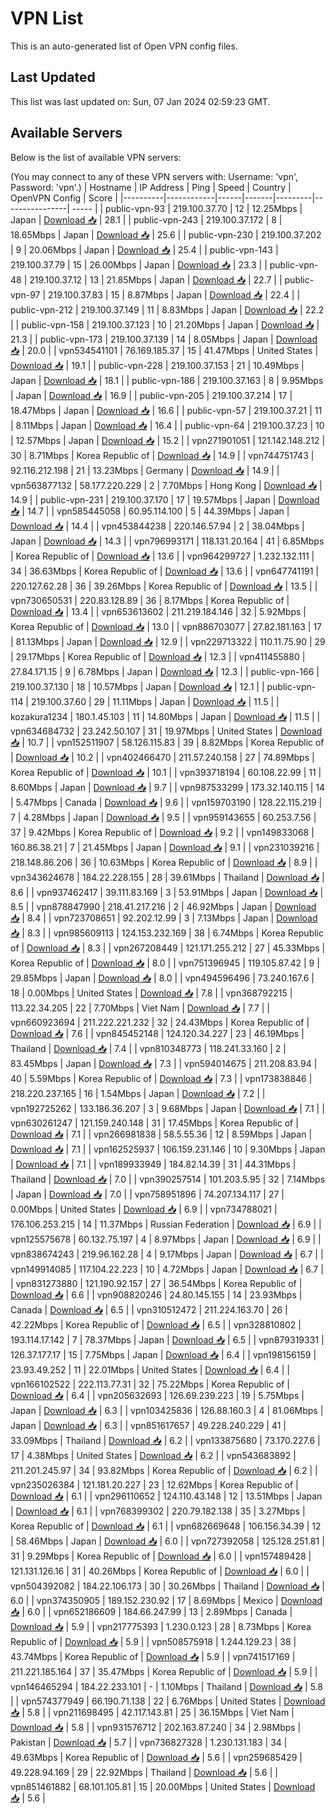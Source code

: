 # VPN List

This is an auto-generated list of Open VPN config files.

## Last Updated

This list was last updated on: Sun, 07 Jan 2024 02:59:23 GMT.

## Available Servers

Below is the list of available VPN servers:

(You may connect to any of these VPN servers with: Username: 'vpn', Password: 'vpn'.)
| Hostname | IP Address | Ping | Speed | Country | OpenVPN Config | Score |
|----------|------------|------|-------|---------|----------------| ----- |
| public-vpn-93 | 219.100.37.70 | 12 | 12.25Mbps | Japan | [Download 📥](./configs/server_0_JP.ovpn) | 28.1 |
| public-vpn-243 | 219.100.37.172 | 8 | 18.65Mbps | Japan | [Download 📥](./configs/server_1_JP.ovpn) | 25.6 |
| public-vpn-230 | 219.100.37.202 | 9 | 20.06Mbps | Japan | [Download 📥](./configs/server_2_JP.ovpn) | 25.4 |
| public-vpn-143 | 219.100.37.79 | 15 | 26.00Mbps | Japan | [Download 📥](./configs/server_3_JP.ovpn) | 23.3 |
| public-vpn-48 | 219.100.37.12 | 13 | 21.85Mbps | Japan | [Download 📥](./configs/server_4_JP.ovpn) | 22.7 |
| public-vpn-97 | 219.100.37.83 | 15 | 8.87Mbps | Japan | [Download 📥](./configs/server_5_JP.ovpn) | 22.4 |
| public-vpn-212 | 219.100.37.149 | 11 | 8.83Mbps | Japan | [Download 📥](./configs/server_6_JP.ovpn) | 22.2 |
| public-vpn-158 | 219.100.37.123 | 10 | 21.20Mbps | Japan | [Download 📥](./configs/server_7_JP.ovpn) | 21.3 |
| public-vpn-173 | 219.100.37.139 | 14 | 8.05Mbps | Japan | [Download 📥](./configs/server_8_JP.ovpn) | 20.0 |
| vpn534541101 | 76.169.185.37 | 15 | 41.47Mbps | United States | [Download 📥](./configs/server_9_US.ovpn) | 19.1 |
| public-vpn-228 | 219.100.37.153 | 21 | 10.49Mbps | Japan | [Download 📥](./configs/server_10_JP.ovpn) | 18.1 |
| public-vpn-186 | 219.100.37.163 | 8 | 9.95Mbps | Japan | [Download 📥](./configs/server_11_JP.ovpn) | 16.9 |
| public-vpn-205 | 219.100.37.214 | 17 | 18.47Mbps | Japan | [Download 📥](./configs/server_12_JP.ovpn) | 16.6 |
| public-vpn-57 | 219.100.37.21 | 11 | 8.11Mbps | Japan | [Download 📥](./configs/server_13_JP.ovpn) | 16.4 |
| public-vpn-64 | 219.100.37.23 | 10 | 12.57Mbps | Japan | [Download 📥](./configs/server_14_JP.ovpn) | 15.2 |
| vpn271901051 | 121.142.148.212 | 30 | 8.71Mbps | Korea Republic of | [Download 📥](./configs/server_15_KR.ovpn) | 14.9 |
| vpn744751743 | 92.116.212.198 | 21 | 13.23Mbps | Germany | [Download 📥](./configs/server_16_DE.ovpn) | 14.9 |
| vpn563877132 | 58.177.220.229 | 2 | 7.70Mbps | Hong Kong | [Download 📥](./configs/server_17_HK.ovpn) | 14.9 |
| public-vpn-231 | 219.100.37.170 | 17 | 19.57Mbps | Japan | [Download 📥](./configs/server_18_JP.ovpn) | 14.7 |
| vpn585445058 | 60.95.114.100 | 5 | 44.39Mbps | Japan | [Download 📥](./configs/server_19_JP.ovpn) | 14.4 |
| vpn453844238 | 220.146.57.94 | 2 | 38.04Mbps | Japan | [Download 📥](./configs/server_20_JP.ovpn) | 14.3 |
| vpn796993171 | 118.131.20.164 | 41 | 6.85Mbps | Korea Republic of | [Download 📥](./configs/server_21_KR.ovpn) | 13.6 |
| vpn964299727 | 1.232.132.111 | 34 | 36.63Mbps | Korea Republic of | [Download 📥](./configs/server_22_KR.ovpn) | 13.6 |
| vpn647741191 | 220.127.62.28 | 36 | 39.26Mbps | Korea Republic of | [Download 📥](./configs/server_23_KR.ovpn) | 13.5 |
| vpn730650531 | 220.83.128.89 | 36 | 8.17Mbps | Korea Republic of | [Download 📥](./configs/server_24_KR.ovpn) | 13.4 |
| vpn653613602 | 211.219.184.146 | 32 | 5.92Mbps | Korea Republic of | [Download 📥](./configs/server_25_KR.ovpn) | 13.0 |
| vpn886703077 | 27.82.181.163 | 17 | 81.13Mbps | Japan | [Download 📥](./configs/server_26_JP.ovpn) | 12.9 |
| vpn229713322 | 110.11.75.90 | 29 | 29.17Mbps | Korea Republic of | [Download 📥](./configs/server_27_KR.ovpn) | 12.3 |
| vpn411455880 | 27.84.171.15 | 9 | 6.78Mbps | Japan | [Download 📥](./configs/server_28_JP.ovpn) | 12.3 |
| public-vpn-166 | 219.100.37.130 | 18 | 10.57Mbps | Japan | [Download 📥](./configs/server_29_JP.ovpn) | 12.1 |
| public-vpn-114 | 219.100.37.60 | 29 | 11.11Mbps | Japan | [Download 📥](./configs/server_30_JP.ovpn) | 11.5 |
| kozakura1234 | 180.1.45.103 | 11 | 14.80Mbps | Japan | [Download 📥](./configs/server_31_JP.ovpn) | 11.5 |
| vpn634684732 | 23.242.50.107 | 31 | 19.97Mbps | United States | [Download 📥](./configs/server_32_US.ovpn) | 10.7 |
| vpn152511907 | 58.126.115.83 | 39 | 8.82Mbps | Korea Republic of | [Download 📥](./configs/server_33_KR.ovpn) | 10.2 |
| vpn402466470 | 211.57.240.158 | 27 | 74.89Mbps | Korea Republic of | [Download 📥](./configs/server_34_KR.ovpn) | 10.1 |
| vpn393718194 | 60.108.22.99 | 11 | 8.60Mbps | Japan | [Download 📥](./configs/server_35_JP.ovpn) | 9.7 |
| vpn987533299 | 173.32.140.115 | 14 | 5.47Mbps | Canada | [Download 📥](./configs/server_36_CA.ovpn) | 9.6 |
| vpn159703190 | 128.22.115.219 | 7 | 4.28Mbps | Japan | [Download 📥](./configs/server_37_JP.ovpn) | 9.5 |
| vpn959143655 | 60.253.7.56 | 37 | 9.42Mbps | Korea Republic of | [Download 📥](./configs/server_38_KR.ovpn) | 9.2 |
| vpn149833068 | 160.86.38.21 | 7 | 21.45Mbps | Japan | [Download 📥](./configs/server_39_JP.ovpn) | 9.1 |
| vpn231039216 | 218.148.86.206 | 36 | 10.63Mbps | Korea Republic of | [Download 📥](./configs/server_40_KR.ovpn) | 8.9 |
| vpn343624678 | 184.22.228.155 | 28 | 39.61Mbps | Thailand | [Download 📥](./configs/server_41_TH.ovpn) | 8.6 |
| vpn937462417 | 39.111.83.169 | 3 | 53.91Mbps | Japan | [Download 📥](./configs/server_42_JP.ovpn) | 8.5 |
| vpn878847990 | 218.41.217.216 | 2 | 46.92Mbps | Japan | [Download 📥](./configs/server_43_JP.ovpn) | 8.4 |
| vpn723708651 | 92.202.12.99 | 3 | 7.13Mbps | Japan | [Download 📥](./configs/server_44_JP.ovpn) | 8.3 |
| vpn985609113 | 124.153.232.169 | 38 | 6.74Mbps | Korea Republic of | [Download 📥](./configs/server_45_KR.ovpn) | 8.3 |
| vpn267208449 | 121.171.255.212 | 27 | 45.33Mbps | Korea Republic of | [Download 📥](./configs/server_46_KR.ovpn) | 8.0 |
| vpn751396945 | 119.105.87.42 | 9 | 29.85Mbps | Japan | [Download 📥](./configs/server_47_JP.ovpn) | 8.0 |
| vpn494596496 | 73.240.167.6 | 18 | 0.00Mbps | United States | [Download 📥](./configs/server_48_US.ovpn) | 7.8 |
| vpn368792215 | 113.22.34.205 | 22 | 7.70Mbps | Viet Nam | [Download 📥](./configs/server_49_VN.ovpn) | 7.7 |
| vpn660923694 | 211.222.221.232 | 32 | 24.43Mbps | Korea Republic of | [Download 📥](./configs/server_50_KR.ovpn) | 7.6 |
| vpn845452148 | 124.120.34.227 | 23 | 46.19Mbps | Thailand | [Download 📥](./configs/server_51_TH.ovpn) | 7.4 |
| vpn810348773 | 118.241.33.160 | 2 | 83.45Mbps | Japan | [Download 📥](./configs/server_52_JP.ovpn) | 7.3 |
| vpn594014675 | 211.208.83.94 | 40 | 5.59Mbps | Korea Republic of | [Download 📥](./configs/server_53_KR.ovpn) | 7.3 |
| vpn173838846 | 218.220.237.165 | 16 | 1.54Mbps | Japan | [Download 📥](./configs/server_54_JP.ovpn) | 7.2 |
| vpn192725262 | 133.186.36.207 | 3 | 9.68Mbps | Japan | [Download 📥](./configs/server_55_JP.ovpn) | 7.1 |
| vpn630261247 | 121.159.240.148 | 31 | 17.45Mbps | Korea Republic of | [Download 📥](./configs/server_56_KR.ovpn) | 7.1 |
| vpn266981838 | 58.5.55.36 | 12 | 8.59Mbps | Japan | [Download 📥](./configs/server_57_JP.ovpn) | 7.1 |
| vpn162525937 | 106.159.231.146 | 10 | 9.30Mbps | Japan | [Download 📥](./configs/server_58_JP.ovpn) | 7.1 |
| vpn189933949 | 184.82.14.39 | 31 | 44.31Mbps | Thailand | [Download 📥](./configs/server_59_TH.ovpn) | 7.0 |
| vpn390257514 | 101.203.5.95 | 32 | 7.14Mbps | Japan | [Download 📥](./configs/server_60_JP.ovpn) | 7.0 |
| vpn758951896 | 74.207.134.117 | 27 | 0.00Mbps | United States | [Download 📥](./configs/server_61_US.ovpn) | 6.9 |
| vpn734788021 | 176.106.253.215 | 14 | 11.37Mbps | Russian Federation | [Download 📥](./configs/server_62_RU.ovpn) | 6.9 |
| vpn125575678 | 60.132.75.197 | 4 | 8.97Mbps | Japan | [Download 📥](./configs/server_63_JP.ovpn) | 6.9 |
| vpn838674243 | 219.96.162.28 | 4 | 9.17Mbps | Japan | [Download 📥](./configs/server_64_JP.ovpn) | 6.7 |
| vpn149914085 | 117.104.22.223 | 10 | 4.72Mbps | Japan | [Download 📥](./configs/server_65_JP.ovpn) | 6.7 |
| vpn831273880 | 121.190.92.157 | 27 | 36.54Mbps | Korea Republic of | [Download 📥](./configs/server_66_KR.ovpn) | 6.6 |
| vpn908820246 | 24.80.145.155 | 14 | 23.93Mbps | Canada | [Download 📥](./configs/server_67_CA.ovpn) | 6.5 |
| vpn310512472 | 211.224.163.70 | 26 | 42.22Mbps | Korea Republic of | [Download 📥](./configs/server_68_KR.ovpn) | 6.5 |
| vpn328810802 | 193.114.17.142 | 7 | 78.37Mbps | Japan | [Download 📥](./configs/server_69_JP.ovpn) | 6.5 |
| vpn879319331 | 126.37.177.17 | 15 | 7.75Mbps | Japan | [Download 📥](./configs/server_70_JP.ovpn) | 6.4 |
| vpn198156159 | 23.93.49.252 | 11 | 22.01Mbps | United States | [Download 📥](./configs/server_71_US.ovpn) | 6.4 |
| vpn166102522 | 222.113.77.31 | 32 | 75.22Mbps | Korea Republic of | [Download 📥](./configs/server_72_KR.ovpn) | 6.4 |
| vpn205632693 | 126.69.239.223 | 19 | 5.75Mbps | Japan | [Download 📥](./configs/server_73_JP.ovpn) | 6.3 |
| vpn103425836 | 126.88.160.3 | 4 | 81.06Mbps | Japan | [Download 📥](./configs/server_74_JP.ovpn) | 6.3 |
| vpn851617657 | 49.228.240.229 | 41 | 33.09Mbps | Thailand | [Download 📥](./configs/server_75_TH.ovpn) | 6.2 |
| vpn133875680 | 73.170.227.6 | 17 | 4.38Mbps | United States | [Download 📥](./configs/server_76_US.ovpn) | 6.2 |
| vpn543683892 | 211.201.245.97 | 34 | 93.82Mbps | Korea Republic of | [Download 📥](./configs/server_77_KR.ovpn) | 6.2 |
| vpn235026384 | 121.181.20.227 | 23 | 12.62Mbps | Korea Republic of | [Download 📥](./configs/server_78_KR.ovpn) | 6.1 |
| vpn296110652 | 124.110.43.148 | 12 | 13.51Mbps | Japan | [Download 📥](./configs/server_79_JP.ovpn) | 6.1 |
| vpn768399302 | 220.79.182.138 | 35 | 3.27Mbps | Korea Republic of | [Download 📥](./configs/server_80_KR.ovpn) | 6.1 |
| vpn682669648 | 106.156.34.39 | 12 | 58.46Mbps | Japan | [Download 📥](./configs/server_81_JP.ovpn) | 6.0 |
| vpn727392058 | 125.128.251.81 | 31 | 9.29Mbps | Korea Republic of | [Download 📥](./configs/server_82_KR.ovpn) | 6.0 |
| vpn157489428 | 121.131.126.16 | 31 | 40.26Mbps | Korea Republic of | [Download 📥](./configs/server_83_KR.ovpn) | 6.0 |
| vpn504392082 | 184.22.106.173 | 30 | 30.26Mbps | Thailand | [Download 📥](./configs/server_84_TH.ovpn) | 6.0 |
| vpn374350905 | 189.152.230.92 | 17 | 8.69Mbps | Mexico | [Download 📥](./configs/server_85_MX.ovpn) | 6.0 |
| vpn652186609 | 184.66.247.99 | 13 | 2.89Mbps | Canada | [Download 📥](./configs/server_86_CA.ovpn) | 5.9 |
| vpn217775393 | 1.230.0.123 | 28 | 8.73Mbps | Korea Republic of | [Download 📥](./configs/server_87_KR.ovpn) | 5.9 |
| vpn508575918 | 1.244.129.23 | 38 | 43.74Mbps | Korea Republic of | [Download 📥](./configs/server_88_KR.ovpn) | 5.9 |
| vpn741517169 | 211.221.185.164 | 37 | 35.47Mbps | Korea Republic of | [Download 📥](./configs/server_89_KR.ovpn) | 5.9 |
| vpn146465294 | 184.22.233.101 | - | 1.10Mbps | Thailand | [Download 📥](./configs/server_90_TH.ovpn) | 5.8 |
| vpn574377949 | 66.190.71.138 | 22 | 6.76Mbps | United States | [Download 📥](./configs/server_91_US.ovpn) | 5.8 |
| vpn211698495 | 42.117.143.81 | 25 | 36.15Mbps | Viet Nam | [Download 📥](./configs/server_92_VN.ovpn) | 5.8 |
| vpn931576712 | 202.163.87.240 | 34 | 2.98Mbps | Pakistan | [Download 📥](./configs/server_93_PK.ovpn) | 5.7 |
| vpn736827328 | 1.230.131.183 | 34 | 49.63Mbps | Korea Republic of | [Download 📥](./configs/server_94_KR.ovpn) | 5.6 |
| vpn259685429 | 49.228.94.169 | 29 | 22.92Mbps | Thailand | [Download 📥](./configs/server_95_TH.ovpn) | 5.6 |
| vpn851461882 | 68.101.105.81 | 15 | 20.00Mbps | United States | [Download 📥](./configs/server_96_US.ovpn) | 5.6 |
